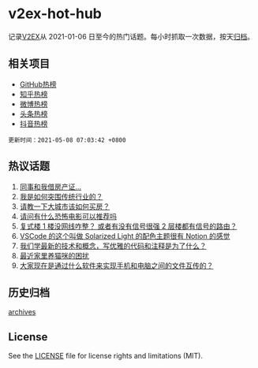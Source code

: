 # v2ex-hot-hub

 记录[V2EX](https://www.v2ex.com/)从 2021-01-06 日至今的热门话题。每小时抓取一次数据，按天[归档](archives)。
 
 ## 相关项目

- [GitHub热榜](https://github.com/lonnyzhang423/github-hot-hub)
- [知乎热榜](https://github.com/lonnyzhang423/zhihu-hot-hub)
- [微博热榜](https://github.com/lonnyzhang423/weibo-hot-hub)
- [头条热榜](https://github.com/lonnyzhang423/toutiao-hot-hub)
- [抖音热榜](https://github.com/lonnyzhang423/douyin-hot-hub)


 `更新时间：2021-05-08 07:03:42 +0800`

## 热议话题

1. [同事和我借房产证…](https://www.v2ex.com/t/775403)
1. [我是如何突围传统行业的？](https://www.v2ex.com/t/775334)
1. [请教一下大城市该如何买房？](https://www.v2ex.com/t/775335)
1. [请问有什么恐怖电影可以推荐吗](https://www.v2ex.com/t/775377)
1. [复式楼 1 楼没网线咋整？ 或者有没有信号很强 2 层楼都有信号的路由？](https://www.v2ex.com/t/775352)
1. [VSCode 的这个叫做 Solarized Light 的配色主题很有 Notion 的感觉](https://www.v2ex.com/t/775399)
1. [我们学最新的技术和概念，写优雅的代码和注释是为了什么？](https://www.v2ex.com/t/775329)
1. [最近家里养猫咪的困扰](https://www.v2ex.com/t/775462)
1. [大家现在是通过什么软件来实现手机和电脑之间的文件互传的？](https://www.v2ex.com/t/775434)

## 历史归档

[archives](archives)

## License

See the [LICENSE](LICENSE) file for license rights and limitations (MIT).
